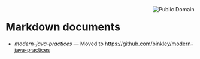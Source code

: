 <a href="LICENSE.md">
<img src="https://unlicense.org/pd-icon.png" alt="Public Domain" align="right"/>
</a>

# Markdown documents

* _modern-java-practices_ &mdash; Moved to https://github.com/binkley/modern-java-practices
